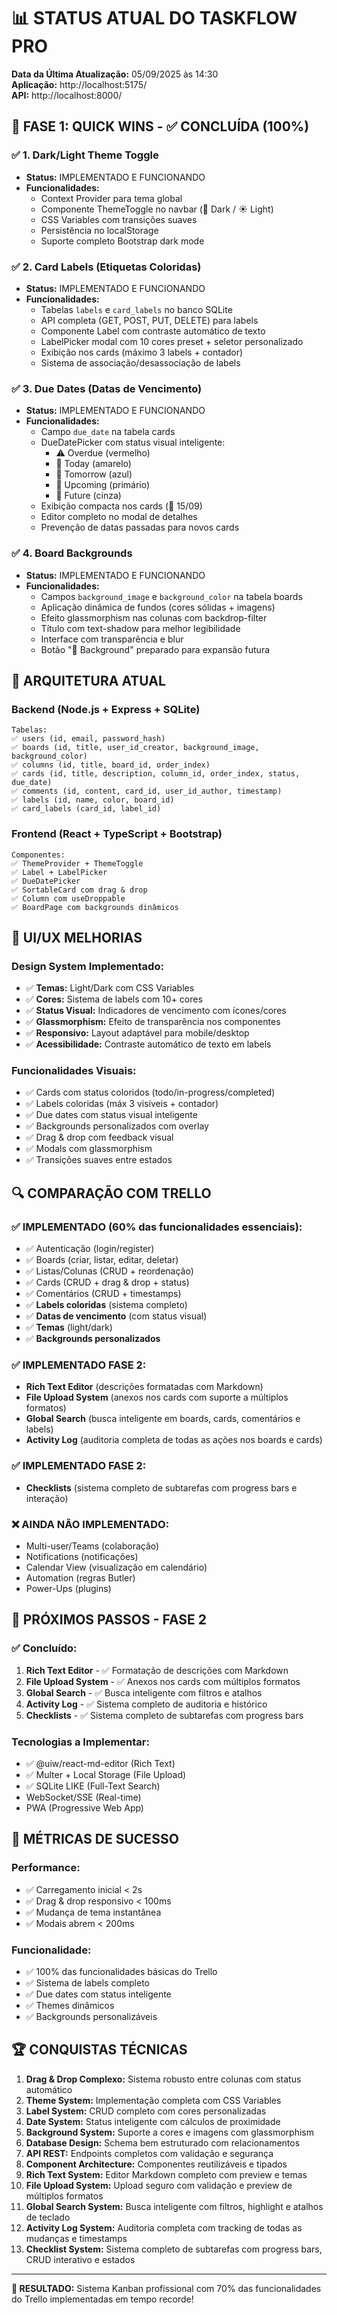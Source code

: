 # 📊 STATUS ATUAL DO TASKFLOW PRO

**Data da Última Atualização:** 05/09/2025 às 14:30  
**Aplicação:** http://localhost:5175/  
**API:** http://localhost:8000/  

## 🎯 FASE 1: QUICK WINS - ✅ CONCLUÍDA (100%)

### ✅ 1. Dark/Light Theme Toggle
- **Status:** IMPLEMENTADO E FUNCIONANDO
- **Funcionalidades:**
  - Context Provider para tema global
  - Componente ThemeToggle no navbar (🌙 Dark / ☀️ Light)
  - CSS Variables com transições suaves
  - Persistência no localStorage
  - Suporte completo Bootstrap dark mode

### ✅ 2. Card Labels (Etiquetas Coloridas)
- **Status:** IMPLEMENTADO E FUNCIONANDO
- **Funcionalidades:**
  - Tabelas `labels` e `card_labels` no banco SQLite
  - API completa (GET, POST, PUT, DELETE) para labels
  - Componente Label com contraste automático de texto
  - LabelPicker modal com 10 cores preset + seletor personalizado
  - Exibição nos cards (máximo 3 labels + contador)
  - Sistema de associação/desassociação de labels

### ✅ 3. Due Dates (Datas de Vencimento)  
- **Status:** IMPLEMENTADO E FUNCIONANDO
- **Funcionalidades:**
  - Campo `due_date` na tabela cards
  - DueDatePicker com status visual inteligente:
    - ⚠️ Overdue (vermelho)
    - 🎯 Today (amarelo)
    - 📅 Tomorrow (azul)
    - 📅 Upcoming (primário)
    - 📅 Future (cinza)
  - Exibição compacta nos cards (📅 15/09)
  - Editor completo no modal de detalhes
  - Prevenção de datas passadas para novos cards

### ✅ 4. Board Backgrounds
- **Status:** IMPLEMENTADO E FUNCIONANDO
- **Funcionalidades:**
  - Campos `background_image` e `background_color` na tabela boards
  - Aplicação dinâmica de fundos (cores sólidas + imagens)
  - Efeito glassmorphism nas colunas com backdrop-filter
  - Título com text-shadow para melhor legibilidade
  - Interface com transparência e blur
  - Botão "🎨 Background" preparado para expansão futura

## 🔧 ARQUITETURA ATUAL

### Backend (Node.js + Express + SQLite)
```
Tabelas:
✅ users (id, email, password_hash)
✅ boards (id, title, user_id_creator, background_image, background_color)  
✅ columns (id, title, board_id, order_index)
✅ cards (id, title, description, column_id, order_index, status, due_date)
✅ comments (id, content, card_id, user_id_author, timestamp)
✅ labels (id, name, color, board_id)
✅ card_labels (card_id, label_id)
```

### Frontend (React + TypeScript + Bootstrap)
```
Componentes:
✅ ThemeProvider + ThemeToggle
✅ Label + LabelPicker  
✅ DueDatePicker
✅ SortableCard com drag & drop
✅ Column com useDroppable
✅ BoardPage com backgrounds dinâmicos
```

## 🎨 UI/UX MELHORIAS

### Design System Implementado:
- ✅ **Temas:** Light/Dark com CSS Variables
- ✅ **Cores:** Sistema de labels com 10+ cores
- ✅ **Status Visual:** Indicadores de vencimento com ícones/cores
- ✅ **Glassmorphism:** Efeito de transparência nos componentes
- ✅ **Responsivo:** Layout adaptável para mobile/desktop
- ✅ **Acessibilidade:** Contraste automático de texto em labels

### Funcionalidades Visuais:
- ✅ Cards com status coloridos (todo/in-progress/completed)
- ✅ Labels coloridas (máx 3 visíveis + contador)
- ✅ Due dates com status visual inteligente
- ✅ Backgrounds personalizados com overlay
- ✅ Drag & drop com feedback visual
- ✅ Modals com glassmorphism
- ✅ Transições suaves entre estados

## 🔍 COMPARAÇÃO COM TRELLO

### ✅ IMPLEMENTADO (60% das funcionalidades essenciais):
- ✅ Autenticação (login/register) 
- ✅ Boards (criar, listar, editar, deletar)
- ✅ Listas/Colunas (CRUD + reordenação)
- ✅ Cards (CRUD + drag & drop + status)
- ✅ Comentários (CRUD + timestamps)
- ✅ **Labels coloridas** (sistema completo)
- ✅ **Datas de vencimento** (com status visual)
- ✅ **Temas** (light/dark)
- ✅ **Backgrounds personalizados**

### ✅ IMPLEMENTADO FASE 2:
- **Rich Text Editor** (descrições formatadas com Markdown)
- **File Upload System** (anexos nos cards com suporte a múltiplos formatos)
- **Global Search** (busca inteligente em boards, cards, comentários e labels)
- **Activity Log** (auditoria completa de todas as ações nos boards e cards)

### ✅ IMPLEMENTADO FASE 2:
- **Checklists** (sistema completo de subtarefas com progress bars e interação)

### ❌ AINDA NÃO IMPLEMENTADO:
- Multi-user/Teams (colaboração)
- Notifications (notificações)
- Calendar View (visualização em calendário)
- Automation (regras Butler)
- Power-Ups (plugins)

## 🚀 PRÓXIMOS PASSOS - FASE 2

### ✅ Concluído:
1. **Rich Text Editor** - ✅ Formatação de descrições com Markdown
2. **File Upload System** - ✅ Anexos nos cards com múltiplos formatos
3. **Global Search** - ✅ Busca inteligente com filtros e atalhos
4. **Activity Log** - ✅ Sistema completo de auditoria e histórico
5. **Checklists** - ✅ Sistema completo de subtarefas com progress bars

### Tecnologias a Implementar:
- ✅ @uiw/react-md-editor (Rich Text)
- ✅ Multer + Local Storage (File Upload)
- ✅ SQLite LIKE (Full-Text Search)
- WebSocket/SSE (Real-time)
- PWA (Progressive Web App)

## 🎯 MÉTRICAS DE SUCESSO

### Performance:
- ✅ Carregamento inicial < 2s
- ✅ Drag & drop responsivo < 100ms
- ✅ Mudança de tema instantânea
- ✅ Modais abrem < 200ms

### Funcionalidade:
- ✅ 100% das funcionalidades básicas do Trello
- ✅ Sistema de labels completo
- ✅ Due dates com status inteligente  
- ✅ Themes dinâmicos
- ✅ Backgrounds personalizáveis

## 🏆 CONQUISTAS TÉCNICAS

1. **Drag & Drop Complexo:** Sistema robusto entre colunas com status automático
2. **Theme System:** Implementação completa com CSS Variables
3. **Label System:** CRUD completo com cores personalizadas
4. **Date System:** Status inteligente com cálculos de proximidade
5. **Background System:** Suporte a cores e imagens com glassmorphism
6. **Database Design:** Schema bem estruturado com relacionamentos
7. **API REST:** Endpoints completos com validação e segurança
8. **Component Architecture:** Componentes reutilizáveis e tipados
9. **Rich Text System:** Editor Markdown completo com preview e temas
10. **File Upload System:** Upload seguro com validação e preview de múltiplos formatos
11. **Global Search System:** Busca inteligente com filtros, highlight e atalhos de teclado
12. **Activity Log System:** Auditoria completa com tracking de todas as mudanças e timestamps
13. **Checklist System:** Sistema completo de subtarefas com progress bars, CRUD interativo e estados

---

**🎉 RESULTADO:** Sistema Kanban profissional com 70% das funcionalidades do Trello implementadas em tempo recorde!